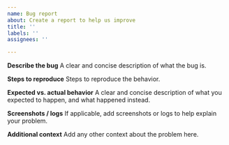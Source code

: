 ```yaml
---
name: Bug report
about: Create a report to help us improve
title: ''
labels: ''
assignees: ''

---
```


**Describe the bug**
A clear and concise description of what the bug is.

**Steps to reproduce**
Steps to reproduce the behavior.

**Expected vs. actual behavior**
A clear and concise description of what you expected to happen, and what happened instead.

**Screenshots / logs**
If applicable, add screenshots or logs to help explain your problem.

**Additional context**
Add any other context about the problem here.
